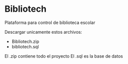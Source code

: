 # Bibliotech
Plataforma para control de biblioteca escolar

Descargar unicamente estos archivos:

- Bibliotech.zip
- bibliotech.sql

El .zip contiene todo el proyecto
El .sql es la base de datos 
